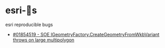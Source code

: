 ﻿# esri-🐛s
esri reproducible bugs

- [#01854519 - SOE IGeometryFactory.CreateGeometryFromWkbVariant throws on large multipolygon](/#01854519)
